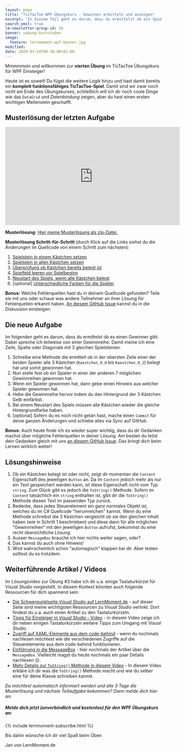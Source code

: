 ```yaml
---
layout: page
title: "TicTacToe-WPF-Übungskurs - Gewinner ermitteln und anzeigen"
excerpt: "In diesem Teil geht es darum, dass du ermittelst ob ein Spieler gewonnen hat und die Gewinnerreihe hervor hebst."
search_omit: true
lm-newsletter-group-id: 16
banner: uebung-buchstaben
image:
  feature: lernmoment-wpf-banner.jpg
modified:
date: 2020-03-24T09:30:00+01:00
---
```


Mmmmmoin und willkommen zur **vierten Übung** im TicTacToe Übungskurs für WPF Einsteiger!

Heute ist es soweit! Du fügst die weitere Logik hinzu und hast damit bereits ein **komplett funktionsfähiges TicTacToe-Spiel**. Damit sind wir zwar noch nicht am Ende des Übungskurses, schließlich will ich dir noch coole Dinge wie das `DataGrid` und *Datenbindung* zeigen, aber du hast einen ersten wichtigen Meilenstein geschafft.

## Musterlösung der letzten Aufgabe

<iframe width="560" height="315" src="https://www.youtube-nocookie.com/embed/JF8sW2fJHXY" frameborder="0" allow="encrypted-media" allowfullscreen></iframe>

**Musterlösung:** [Hier meine Musterlösung als zip-Datei.](https://github.com/LernMoment/tictactoe-wpf/releases/tag/teil3)

**Musterlösung Schritt-für-Schritt** (durch Klick auf die Links siehst du die Änderungen im Quellcode von einem Schritt zum nächsten):
1. [Spielstein in einem Kästchen setzen](https://github.com/LernMoment/tictactoe-wpf/commit/fcb37762201ad5291ba4da4fd54276148f03a337)
2. [Spielstein in allen Kästchen setzen](https://github.com/LernMoment/tictactoe-wpf/commit/d684feff03bde8e93b097b235843836c1ed021e6)
3. [Überprüfung ob Kästchen bereits belegt ist](https://github.com/LernMoment/tictactoe-wpf/commit/863fea9c1e1ee2d2493115f5206cef7849e93915)
4. [Spielfeld leeren vor Spielbeginn](https://github.com/LernMoment/tictactoe-wpf/commit/ef436ba596b6804bb3fcdfdb3a382f6978f7b621)
5. [Neustart des Spiels, wenn alle Kästchen belegt](https://github.com/LernMoment/tictactoe-wpf/commit/9807f02b25c3c46d9ba3258200d3660563e5d5f5)
6. [optional] [Unterschiedliche Farben für die Spieler](https://github.com/LernMoment/tictactoe-wpf/commit/5304b8eaf53e0c9f957b15007550f1cd19f3bc3d)

**Bonus:** Welche Fehlerquellen hast du in deinem Quellcode gefunden? Teile sie mit uns oder schaue was andere Teilnehmer an ihrer Lösung für Fehlerquellen erkannt haben. [An diesem GitHub Issue](https://github.com/LernMoment/tictactoe-wpf/issues/1) kannst du in die Diskussion einsteigen.

## Die neue Aufgabe
Im folgenden geht es darum, dass du ermittelst ob es einen Gewinner gibt. Dabei spreche ich teilweise von einer Gewinnreihe. Damit meine ich eine Zeile, Spalte oder Diagonale mit 3 gleichen Spielsteinen.

1. Schreibe eine Methode die ermittelt ob in der obersten Zeile einer der beiden Spieler alle 3 Kästchen (`Kaestchen_0_0` bis `Kaestchen_0_2`) belegt hat und somit gewonnen hat.
2. Nun stelle fest ob ein Spieler in einer der anderen 7 möglichen Gewinnreihen gewonnen hat.
3. Wenn ein Spieler gewonnen hat, dann gebe einen Hinweis aus welcher Spieler gewonnen hat.
4. Hebe die Gewinnreihe hervor indem du den Hintergrund der 3 Kästchen Gelb einfärbst.
5. Bei einem Neustart des Spiels müssen alle Kästchen wieder die gleiche Hintergrundfarbe haben.
6. [optional] Sofern du es noch nicht getan hast, mache einen `Commit` für deine ganzen Änderungen und schiebe alles via *Sync* auf GitHub.

**Bonus:** Auch heute finde ich es wieder super wichtig, dass du dir Gedanken machst über mögliche Fehlerquellen in deiner Lösung. Am besten du teilst dein Gedanken gleich mit uns [an diesem GitHub Issue](https://github.com/LernMoment/tictactoe-wpf/issues/1). Das bringt dich beim Lernen wirklich weiter!

## Lösungshinweise

1. Ob ein Kästchen belegt ist oder nicht, zeigt dir momentan die `Content` Eigenschaft des jeweiligen `Button` an. Da im `Content` jedoch mehr als nur ein Text gespeichert werden kann, ist diese Eigenschaft nicht vom Typ `string`. Zum Glück gibt es jedoch die `ToString()` Methode. Sofern im `Content` tatsächlich ein `string` enthalten ist, gibt dir die `ToString()` Methode diesen Text im passenden Typ zurück.
2. Bedenke, dass jedes Steuerelement ein ganz *normales* Objekt ist, welches du im C# Quellcode "herumreichen" kannst. Wenn du eine Methode schreibst die 3 Kästchen vergleicht ob sie den gleichen Inhalt haben (wie in Schritt 1 beschrieben) und diese dann für alle möglichen "Gewinnreihen" mit den jeweiligen `Button` aufrufst, bekommst du eine recht übersichtliche Lösung.
3. Ausser `MessageBox` brauche ich hier nichts weiter sagen, oder?
4. Das kannst du auch ohne Hinweis!
5. Wird wahrscheinlich schon "automagisch" klappen bei dir. Aber testen solltest du es trotzdem.

## Weiterführende Artikel / Videos
Im Lösungsvideo zur Übung #3 habe ich dir u.a. einige Tastaturkürzel für *Visual Studio* vorgestellt. In diesem Kontext könnten auch folgende Ressourcen für dich spannend sein:

- [Die Schwerpunktseite *Visual Studio* auf LernMoment.de](/schwerpunkt/visual-studio/) - auf dieser Seite sind meine wichtigsten Ressourcen zu *Visual Studio* verlinkt. Dort findest du u.a. auch einen Artikel zu den Tastaturkürzeln.
- [Tipps für Einsteiger in *Visual Studio* - Video](https://youtu.be/teb_83Vxou4) - in diesem Video zeige ich dir neben einigen Tastaturkürzeln weitere Tipps zum Umgang mit *Visual Studio*.
- [Zugriff auf XAML-Elemente aus dem code-behind](/alle/zugriff-wpf-controls-code-behind/) - wenn du nochmals nachlesen möchtest wie die verschiedenen Zugriffe auf die Steuerelemente aus dem code-behind funktionieren.
- [Einführung in die MessageBox](/alle/hinweise-anzeigen-mit-messagebox/) - hier nochmals der Artikel über die `MessageBox`. Vielleicht magst du heute nochmals ein paar Details nachlesen 😉.
- [Mehr Details zur `ToString()` Methode in diesem Video](https://youtu.be/g71JndA-0qA) - In diesem Video erkläre ich dir was die `ToString()` Methode macht und wie du selber eine für deine Klasse schreiben kannst.

*Du möchtest automatisch informiert werden und alle 3 Tage die Musterlösung und nächste Teilaufgabe bekommen? Dann melde dich hier an:*

<div class="subscribe-notice">
  <h5>Melde dich jetzt (unverbindlich und kostenlos) für den WPF Übungskurs an:</h5>
    {% include lernmoment-subscribe.html %}
</div>

Bis dahin wünsche ich dir viel Spaß beim Üben

Jan von LernMoment.de